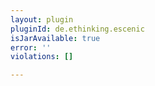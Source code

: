 ```yaml
---
layout: plugin
pluginId: de.ethinking.escenic
isJarAvailable: true
error: ''
violations: []

---
```

